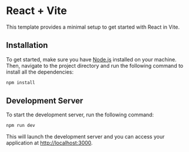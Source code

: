 # React + Vite

This template provides a minimal setup to get started with React in Vite.

## Installation

To get started, make sure you have [Node.js](https://nodejs.org/) installed on your machine. Then, navigate to the project directory and run the following command to install all the dependencies:

```bash
npm install
```

## Development Server

To start the development server, run the following command:

```bash
npm run dev
```

This will launch the development server and you can access your application at [http://localhost:3000](http://localhost:3000).
